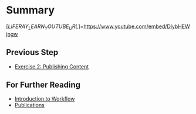 # Summary

[$LIFERAY_LEARN_YOUTUBE_URL$]=https://www.youtube.com/embed/DlybHEWjngw

## Previous Step

* [Exercise 2: Publishing Content](./exercise-2-publishing-content.md)

## For Further Reading

* [Introduction to Workflow](https://learn.liferay.com/dxp/latest/en/process-automation/workflow/introduction-to-workflow.html)
* [Publications](https://learn.liferay.com/dxp/latest/en/site-building/publishing-tools/publications.html)
